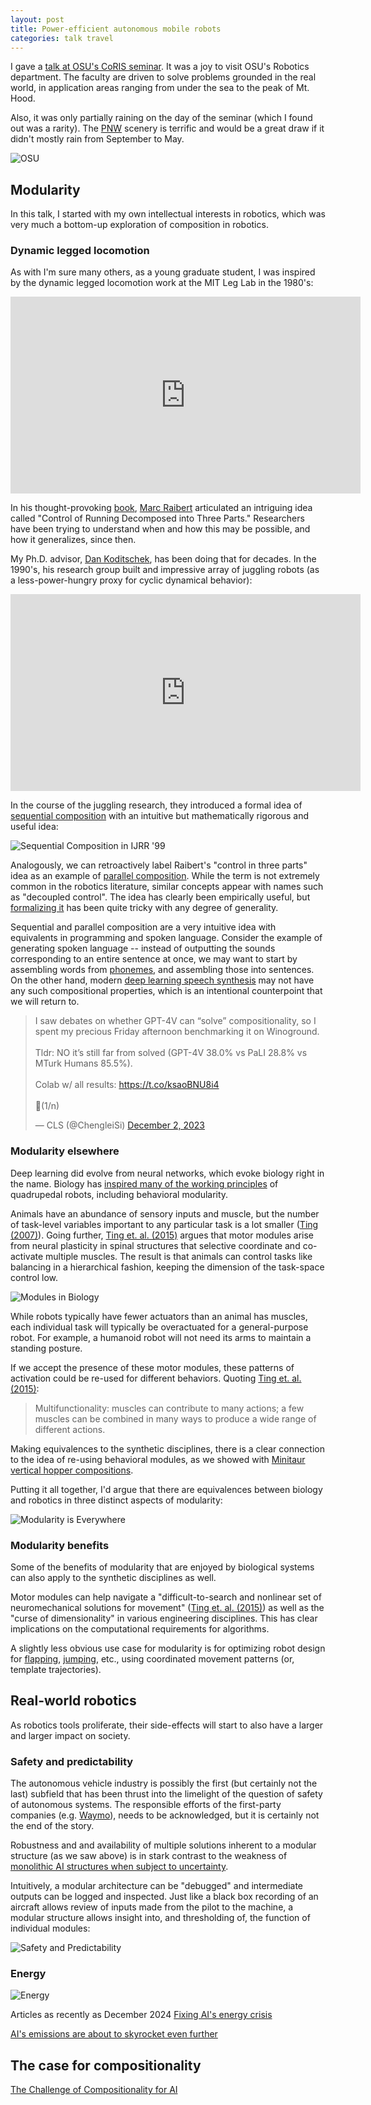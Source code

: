 ```yaml
---
layout: post
title: Power-efficient autonomous mobile robots
categories: talk travel
---
```


I gave a [talk at OSU's CoRIS seminar](https://engineering.oregonstate.edu/events/power-efficient-autonomous-mobile-robots). It was a joy to visit OSU's Robotics department. The faculty are driven to solve problems grounded in the real world, in application areas ranging from under the sea to the peak of Mt. Hood.

Also, it was only partially raining on the day of the seminar (which I found out was a rarity). The [PNW](https://en.wikipedia.org/wiki/Pacific_Northwest) scenery is terrific and would be a great draw if it didn't mostly rain from September to May.

![OSU](/images/osu.jpeg)

## Modularity

In this talk, I started with my own intellectual interests in robotics, which was very much a bottom-up exploration of composition in robotics.

### Dynamic legged locomotion

As with I'm sure many others, as a young graduate student, I was inspired by the dynamic legged locomotion work at the MIT Leg Lab in the 1980's:

<iframe width="560" height="315" src="https://www.youtube.com/embed/Bd5iEke6UlE?si=AViCJ6zrZC46DjyS" title="YouTube video player" frameborder="0" allow="accelerometer; autoplay; clipboard-write; encrypted-media; gyroscope; picture-in-picture; web-share" referrerpolicy="strict-origin-when-cross-origin" allowfullscreen></iframe>

In his thought-provoking [book](https://mitpress.mit.edu/9780262681193/legged-robots-that-balance/), [Marc Raibert](https://en.wikipedia.org/wiki/Marc_Raibert) articulated an intriguing idea called "Control of Running Decomposed into Three Parts." Researchers have been trying to understand when and how this may be possible, and how it generalizes, since then.

My Ph.D. advisor, [Dan Koditschek](https://directory.seas.upenn.edu/daniel-e-koditschek/), has been doing that for decades. In the 1990's, his research group built and impressive array of juggling robots (as a less-power-hungry proxy for cyclic dynamical behavior):

<iframe width="560" height="315" src="https://www.youtube.com/embed/u8I7EXXgTvk?si=uSNLnBbZqDBkDfYy" title="YouTube video player" frameborder="0" allow="accelerometer; autoplay; clipboard-write; encrypted-media; gyroscope; picture-in-picture; web-share" referrerpolicy="strict-origin-when-cross-origin" allowfullscreen></iframe>

In the course of the juggling research, they introduced a formal idea of [sequential composition](https://deepblue.lib.umich.edu/bitstream/handle/2027.42/67990/10.1177_02783649922066385.pdf) with an intuitive but mathematically rigorous and useful idea:

![Sequential Composition in IJRR '99](/images/sequential_composition_ijrr99.png)

Analogously, we can retroactively label Raibert's "control in three parts" idea as an example of [parallel composition](/jerboa-hopping-video). While the term is not extremely common in the robotics literature, similar concepts appear with names such as "decoupled control". The idea has clearly been empirically useful, but [formalizing it](/hybrid-averaging) has been quite tricky with any degree of generality.

Sequential and parallel composition are a very intuitive idea with equivalents in programming and spoken language. Consider the example of generating spoken language -- instead of outputting the sounds corresponding to an entire sentence at once, we may want to start by assembling words from [phonemes](https://en.wikipedia.org/wiki/Phoneme), and assembling those into sentences. On the other hand, modern [deep learning speech synthesis](https://en.wikipedia.org/wiki/Deep_learning_speech_synthesis) may not have any such compositional properties, which is an intentional counterpoint that we will return to.

<blockquote class="twitter-tweet"><p lang="en" dir="ltr">I saw debates on whether GPT-4V can “solve” compositionality, so I spent my precious Friday afternoon benchmarking it on Winoground.<br><br>Tldr: NO it’s still far from solved (GPT-4V 38.0% vs PaLI 28.8% vs MTurk Humans 85.5%).<br><br>Colab w/ all results: <a href="https://t.co/ksaoBNU8i4">https://t.co/ksaoBNU8i4</a> <br><br>🧵(1/n)</p>&mdash; CLS (@ChengleiSi) <a href="https://twitter.com/ChengleiSi/status/1731047065382523332?ref_src=twsrc%5Etfw">December 2, 2023</a></blockquote> <script async src="https://platform.twitter.com/widgets.js" charset="utf-8"></script>

### Modularity elsewhere

Deep learning did evolve from neural networks, which evoke biology right in the name. Biology has [inspired many of the working principles](/what-are-robot-dogs) of quadrupedal robots, including behavioral modularity.

Animals have an abundance of sensory inputs and muscle, but the number of task-level variables important to any particular task is a lot smaller ([Ting (2007)](https://pmc.ncbi.nlm.nih.gov/articles/PMC4121431/)). Going further, [Ting et. al. (2015)](https://www.sciencedirect.com/science/article/pii/S0896627315001579) argues that motor modules arise from neural plasticity in spinal structures that selective coordinate and co-activate multiple muscles.
The result is that animals can control tasks like balancing in a hierarchical fashion, keeping the dimension of the task-space control low.

![Modules in Biology](/images/modules_biology.png)

<!-- ![Modules in Biomechanics](/images/modules_biomechanics.png) -->

While robots typically have fewer actuators than an animal has muscles, each individual task will typically be overactuated for a general-purpose robot. For example, a humanoid robot will not need its arms to maintain a standing posture.

If we accept the presence of these motor modules, these patterns of activation could be re-used for different behaviors. Quoting [Ting et. al. (2015)](https://www.sciencedirect.com/science/article/pii/S0896627315001579):

> Multifunctionality: muscles can contribute to many actions; a few muscles can be combined in many ways to produce a wide range of different actions.

Making equivalences to the synthetic disciplines, there is a clear connection to the idea of re-using behavioral modules, as we showed with [Minitaur vertical hopper compositions](/vertical-hopper-compositions).

Putting it all together, I'd argue that there are equivalences between biology and robotics in three distinct aspects of modularity:

![Modularity is Everywhere](/images/modularity_everywhere.png)

### Modularity benefits

Some of the benefits of modularity that are enjoyed by biological systems can also apply to the synthetic disciplines as well.

Motor modules can help navigate a "difficult-to-search and nonlinear set of neuromechanical solutions for movement" ([Ting et. al. (2015)](https://www.sciencedirect.com/science/article/pii/S0896627315001579)) as well as the "curse of dimensionality" in various engineering disciplines. This has clear implications on the computational requirements for algorithms.

A slightly less obvious use case for modularity is for optimizing robot design for [flapping](/template-based-design-robobee), [jumping](https://www.science.org/doi/abs/10.1126/scirobotics.aag2048), etc., using coordinated movement patterns (or, template trajectories).

## Real-world robotics

As robotics tools proliferate, their side-effects will start to also have a larger and larger impact on society.

### Safety and predictability

The autonomous vehicle industry is possibly the first (but certainly not the last) subfield that has been thrust into the limelight of the question of safety of autonomous systems. The responsible efforts of the first-party companies (e.g. [Waymo](https://waymo.com/safety/research/)), needs to be acknowledged, but it is certainly not the end of the story.

Robustness and and availability of multiple solutions inherent to a modular structure (as we saw above) is in stark contrast to the weakness of [monolithic AI structures when subject to uncertainty](https://ieeexplore.ieee.org/document/10778107).

Intuitively, a modular architecture can be "debugged" and intermediate outputs can be logged and inspected. Just like a black box recording of an aircraft allows review of inputs made from the pilot to the machine, a modular structure allows insight into, and thresholding of, the function of individual modules:

![Safety and Predictability](/images/safety_predictability.png)

### Energy

![Energy](/images/energy.png)

Articles as recently as December 2024 
[Fixing AI's energy crisis](https://www.nature.com/articles/d41586-024-03408-z) 


[AI's emissions are about to skyrocket even further](https://www.technologyreview.com/2024/12/13/1108719/ais-emissions-are-about-to-skyrocket-even-further/)


## The case for compositionality

[The Challenge of Compositionality for AI](https://compositionalintelligence.github.io/)
